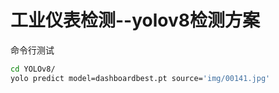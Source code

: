 # 工业仪表检测--yolov8检测方案

命令行测试

```bash
cd YOLOv8/
yolo predict model=dashboardbest.pt source='img/00141.jpg'
```

